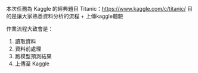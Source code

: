 本次任務為 Kaggle 的經典題目 Titanic：https://www.kaggle.com/c/titanic/
目的是讓大家熟悉資料分析的流程 + 上傳kaggle體驗

作業流程大致會是：

1. 讀取資料
2. 資料前處理
3. 跑模型預測結果
4. 上傳至 Kaggle
